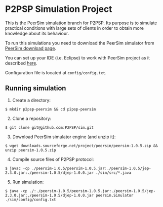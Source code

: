 # P2PSP Simulation Project

This is the PeerSim simulation branch for P2PSP. Its purpose is to simulate practical conditions with large sets of clients in order to obtain more knowledge about its behaviour.

To run this simulations you need to download the PeerSim simulator from [PeerSim download page](http://sourceforge.net/projects/peersim/).

You can set up your IDE (i.e. Eclipse) to work with PeerSim project as it described [here](http://miromannino.com/integrating-peersim-with-eclipse/).

Configuration file is located at `config/config.txt`.

## Running simulation

1. Create a directory:
```shell
$ mkdir p2psp-peersim && cd p2psp-peersim
```
2. Clone a repository:
```shell
$ git clone git@github.com:P2PSP/sim.git
```
3. Download PeerSim simulator engine (and unzip it):
```shell
$ wget downloads.sourceforge.net/project/peersim/peersim-1.0.5.zip && unzip peersim-1.0.5.zip
```
4. Compile source files of P2PSP protocol:
```shell
$ javac -cp ./peersim-1.0.5/peersim-1.0.5.jar:./peersim-1.0.5/jep-2.3.0.jar:./peersim-1.0.5/djep-1.0.0.jar ./sim/src/*.java
```
5. Run simulation:
```shell
$ java -cp ./:./peersim-1.0.5/peersim-1.0.5.jar:./peersim-1.0.5/jep-2.3.0.jar:./peersim-1.0.5/djep-1.0.0.jar peersim.Simulator ./sim/config/config.txt 
```